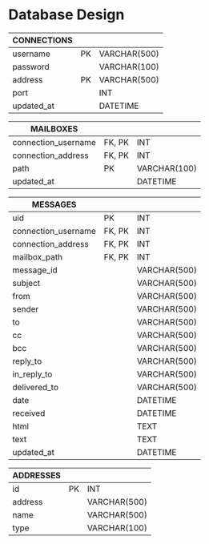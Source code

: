 # Database Design

| CONNECTIONS   |      |              |
|---------------|------|--------------|
| username      | PK   | VARCHAR(500) |
| password      |      | VARCHAR(100) |
| address       | PK   | VARCHAR(500) |
| port          |      | INT          |
| updated_at    |      | DATETIME     |

| MAILBOXES           |        |              |
|---------------------|--------|--------------|
| connection_username | FK, PK | INT          |
| connection_address  | FK, PK | INT          |
| path                | PK     | VARCHAR(100) |
| updated_at          |        | DATETIME     |

| MESSAGES            |        |              |
|---------------------|--------|--------------|
| uid                 | PK     | INT          |
| connection_username | FK, PK | INT          |
| connection_address  | FK, PK | INT          |
| mailbox_path        | FK, PK | INT          |
| message_id          |        | VARCHAR(500) |
| subject             |        | VARCHAR(500) |
| from                |        | VARCHAR(500) |
| sender              |        | VARCHAR(500) |
| to                  |        | VARCHAR(500) |
| cc                  |        | VARCHAR(500) |
| bcc                 |        | VARCHAR(500) |
| reply_to            |        | VARCHAR(500) |
| in_reply_to         |        | VARCHAR(500) |
| delivered_to        |        | VARCHAR(500) |
| date                |        | DATETIME     |
| received            |        | DATETIME     |
| html                |        | TEXT         |
| text                |        | TEXT         |
| updated_at          |        | DATETIME     |

| ADDRESSES           |      |              |
|---------------------|------|--------------|
| id                  | PK   | INT          |
| address             |      | VARCHAR(500) |
| name                |      | VARCHAR(500) |
| type                |      | VARCHAR(100) |
